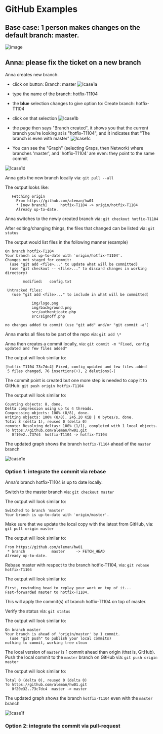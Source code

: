 # GitHub Examples

<!-- [![Build Status](https://travis-ci.org/aleman/hw01.svg?branch=master)](https://travis-ci.org/aleman/hw01) -->

## Base case: 1 person makes changes on the default branch: master.
![image](img/case-1.png?raw=true)

## Anna: please fix the ticket on a new branch

Anna creates new branch.

  * click on button: Branch: master
	![!case1a](img/case-2-a.png?raw=true)

  * type the name of the branch: hotfix-T1104
  * the **blue** selection changes to give option to: Create branch: hotfix-T1104
  * click on that selection
	![!case1b](img/case-2-b.png?raw=true)

  * the page then says "Branch created", it shows you that the current branch you're looking at is "hotfix-T1104", and it indicates that "The branch is even with master"
  ![!case1c](img/case-2-c.png?raw=true)

  * You can see the "Graph" (selecting Graps, then Network) where branches 'master', and 'hotfix-T1104' are even: they point to the same commit

  ![!case1d](img/case-2-d.png?raw=true)

Anna gets the new branch locally via: `git pull --all`

The output looks like: 

```
   Fetching origin
     From https://github.com/aleman/hw01
     * [new branch]      hotfix-T1104 -> origin/hotfix-T1104
     Already up-to-date.
```

Anna switches to the newly created branch via: `git checkout hotfix-T1104`

After editing/changing things, the files that changed can be listed via: `git status`

The output would list files in the following manner (example)

```
On branch hotfix-T1104
Your branch is up-to-date with 'origin/hotfix-T1104'.
Changes not staged for commit:
  (use "git add <file>..." to update what will be committed)
  (use "git checkout -- <file>..." to discard changes in working directory)

    	modified:   config.txt

 Untracked files:
   (use "git add <file>..." to include in what will be committed)

    	  	img/logo.png
    	  	img/background.png
    	  	src/authenticate.php
    	  	src/signoff.php

no changes added to commit (use "git add" and/or "git commit -a")
```

Anna marks all files to be part of the repo via: `git add \*`

Anna then creates a commit locally, via: `git commit -m "Fixed, config updated and few files added"`

The output will look similar to:
```
[hotfix-T1104 73c7dc4] Fixed, config updated and few files added
 5 files changed, 76 insertions(+), 2 deletions(-)
 ```

The commit point is created but one more step is needed to copy it to GitHub: `git push origin hotfix-T1104`

The output will look similar to:
```
Counting objects: 8, done.
Delta compression using up to 4 threads.
Compressing objects: 100% (8/8), done.
Writing objects: 100% (8/8), 245.20 KiB | 0 bytes/s, done.
Total 8 (delta 1), reused 0 (delta 0)
remote: Resolving deltas: 100% (1/1), completed with 1 local objects.
To https://github.com/aleman/hw01.git
   0f10e2..737d4  hotfix-T1104 -> hotfix-T1104
```

The updated graph shows the branch `hotfix-T1104` ahead of the `master` branch

![!case1e](img/case-2-e.png?raw=true)

### Option 1: integrate the commit via rebase

Anna's branch hotfix-T1104 is up to date locally.

Switch to the master branch via: `git checkout master`

The output will look similar to: 
```
Switched to branch 'master'
Your branch is up-to-date with 'origin/master'.
```

Make sure that we update the local copy with the latest from GitHub, via: `git pull origin master`

The output will look similar to:
```
From https://github.com/aleman/hw01
 * branch            master     -> FETCH_HEAD
Already up-to-date.
```

Rebase master with respect to the branch hotfix-T1104, via: `git rebase hotfix-T1104`

The output will look similar to:
```
First, rewinding head to replay your work on top of it...
Fast-forwarded master to hotfix-T1104.
```

This will apply the commit(s) of branch hotfix-T1104 on top of master.

Verify the status via: `git status`

The output will look similar to:
```
On branch master
Your branch is ahead of 'origin/master' by 1 commit.
  (use "git push" to publish your local commits)
nothing to commit, working tree clean
```

The local version of `master` is 1 commit ahead than origin (that is, GitHub). 
Push the local commit to the `master` branch on GitHub via: `git push origin master`

The output will look similar to:

```
Total 0 (delta 0), reused 0 (delta 0)
To https://github.com/aleman/hw01.git
   0f20e32..73c7dc4  master -> master
```

The updated graph shows the branch `hotfix-T1104` even with the `master` branch

![!case1f](img/case-2-f.png?raw=true)

### Option 2: integrate the commit via pull-request


